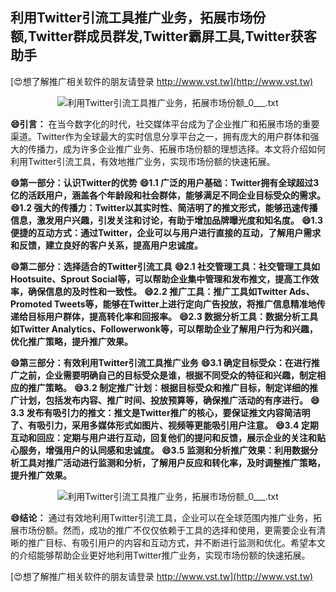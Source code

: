 ## **利用Twitter引流工具推广业务，拓展市场份额,Twitter群成员群发,Twitter霸屏工具,Twitter获客助手**

[😍想了解推广相关软件的朋友请登录 http://www.vst.tw](http://www.vst.tw)

 <center><img src="https://vst.tw/MP4/tuiguang/png/7.png" alt="利用Twitter引流工具推广业务，拓展市场份额_0___.txt"></center>

**😄引言：**
在当今数字化的时代，社交媒体平台成为了企业推广和拓展市场的重要渠道。Twitter作为全球最大的实时信息分享平台之一，拥有庞大的用户群体和强大的传播力，成为许多企业推广业务、拓展市场份额的理想选择。本文将介绍如何利用Twitter引流工具，有效地推广业务，实现市场份额的快速拓展。

**😄第一部分：认识Twitter的优势**
**😄1.1 广泛的用户基础：Twitter拥有全球超过3亿的活跃用户，涵盖各个年龄段和社会群体，能够满足不同企业目标受众的需求。**
**😄1.2 强大的传播力：Twitter以其实时性、简洁明了的推文形式，能够迅速传播信息，激发用户兴趣，引发关注和讨论，有助于增加品牌曝光度和知名度。**
**😄1.3 便捷的互动方式：通过Twitter，企业可以与用户进行直接的互动，了解用户需求和反馈，建立良好的客户关系，提高用户忠诚度。**

**😄第二部分：选择适合的Twitter引流工具**
**😄2.1 社交管理工具：社交管理工具如Hootsuite、Sprout Social等，可以帮助企业集中管理和发布推文，提高工作效率，确保信息的及时性和一致性。**
**😄2.2 推广工具：推广工具如Twitter Ads、Promoted Tweets等，能够在Twitter上进行定向广告投放，将推广信息精准地传递给目标用户群体，提高转化率和回报率。**
**😄2.3 数据分析工具：数据分析工具如Twitter Analytics、Followerwonk等，可以帮助企业了解用户行为和兴趣，优化推广策略，提升推广效果。**

**😄第三部分：有效利用Twitter引流工具推广业务**
**😄3.1 确定目标受众：在进行推广之前，企业需要明确自己的目标受众是谁，根据不同受众的特征和兴趣，制定相应的推广策略。**
**😄3.2 制定推广计划：根据目标受众和推广目标，制定详细的推广计划，包括发布内容、推广时间、投放预算等，确保推广活动的有序进行。**
**😄3.3 发布有吸引力的推文：推文是Twitter推广的核心，要保证推文内容简洁明了、有吸引力，采用多媒体形式如图片、视频等更能吸引用户注意。**
**😄3.4 定期互动和回应：定期与用户进行互动，回复他们的提问和反馈，展示企业的关注和贴心服务，增强用户的认同感和忠诚度。**
**😄3.5 监测和分析推广效果：利用数据分析工具对推广活动进行监测和分析，了解用户反应和转化率，及时调整推广策略，提升推广效果。**

 <center><img src="https://vst.tw/MP4/tuiguang/png/4.png" alt="利用Twitter引流工具推广业务，拓展市场份额_0___.txt"></center>

**😄结论：**
通过有效地利用Twitter引流工具，企业可以在全球范围内推广业务，拓展市场份额。然而，成功的推广不仅仅依赖于工具的选择和使用，更需要企业有清晰的推广目标、有吸引用户的内容和互动方式，并不断进行监测和优化。希望本文的介绍能够帮助企业更好地利用Twitter推广业务，实现市场份额的快速拓展。

[😍想了解推广相关软件的朋友请登录 http://www.vst.tw](http://www.vst.tw)



